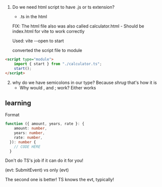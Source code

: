 1. Do we need html script to have .js or ts extension?
    - .ts in the html

    FIX: The html file also was also called calculator.html
        - Should be index.html for vite to work correctly

    Used: vite --open to start

    converted the script file to module
``` html
<script type="module">
    import { start } from "./calculator.ts";
    start();
</script>

```

2. why do we have semicolons in our type?
    Because *shrug* that's how it is
    - Why would , and ; work?
     Either works

## learning

Format

``` ts
function ({ amount, years, rate }: {
    amount: number,
    years: number,
    rate: number,
  }): number {
    // CODE HERE
  }
```

Don't do TS's job if it can do it for you!

(evt: SubmitEvent) vs only (evt)

The second one is better! TS knows the evt, typically!

